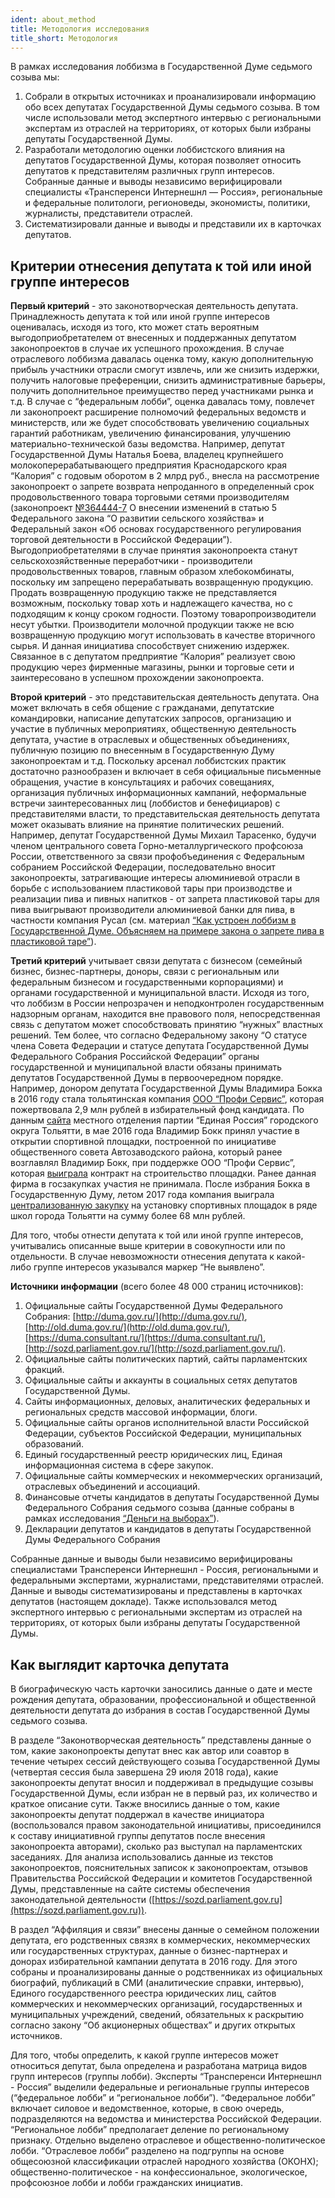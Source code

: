 ```yaml
---
ident: about_method
title: Методология исследования 
title_short: Методология
---
```


В рамках исследования лоббизма в Государственной Думе седьмого созыва мы: 

1. Собрали в открытых источниках и проанализировали информацию обо всех депутатах Государственной Думы седьмого созыва. В том числе использовали метод экспертного интервью с региональными экспертам из отраслей на территориях, от которых были избраны депутаты Государственной Думы. 
2. Разработали методологию оценки лоббистского влияния на депутатов Государственной Думы, которая позволяет относить депутатов к представителям различных групп интересов. Собранные данные и выводы независимо верифицировали специалисты «Трансперенси Интернешнл — Россия», региональные и федеральные политологи, регионоведы, экономисты, политики, журналисты, представители отраслей.
3. Систематизировали данные и выводы и представили их в карточках депутатов. 


## Критерии отнесения депутата к той или иной группе интересов

**Первый критерий** - это законотворческая деятельность депутата. Принадлежность депутата к той или иной группе интересов оценивалась, исходя из того, кто может стать вероятным выгодоприобретателем от внесенных и поддержанных депутатом законопроектов в случае их успешного прохождения. В случае отраслевого лоббизма давалась оценка тому, какую дополнительную прибыль участники отрасли смогут извлечь, или же снизить издержки, получить налоговые преференции, снизить административные барьеры, получить дополнительное преимущество перед участниками рынка и т.д. В случае с “федеральным лобби”, оценка давалась тому, повлечет ли законопроект расширение полномочий федеральных ведомств и министерств, или же будет способствовать увеличению социальных гарантий работникам, увеличению финансирования, улучшению материально-технической базы ведомства. Например, депутат Государственной Думы Наталья Боева, владелец крупнейшего молокоперерабатывающего предприятия Краснодарского края “Калория” с годовым оборотом в 2 млрд руб., внесла на рассмотрение законопроект о запрете возврата непроданного в определенный срок продовольственного товара торговыми сетями производителям (законопроект [№364444-7](http://sozd.parliament.gov.ru/bill/364444-7) О внесении изменений в статью 5 Федерального закона “О развитии сельского хозяйства» и Федеральный закон «Об основах государственного регулирования торговой деятельности в Российской Федерации”). Выгодоприобретателями в случае принятия законопроекта станут сельскохозяйственные переработчики - производители продовольственных товаров, главным образом хлебокомбинаты, поскольку им запрещено перерабатывать возвращенную продукцию. Продать возвращенную продукцию также не представляется возможным, поскольку товар хоть и надлежащего качества, но с подходящим к концу сроком годности. Поэтому товаропроизводители несут убытки. Производители молочной продукции также не всю возвращенную продукцию могут использовать в качестве вторичного сырья. И данная инициатива способствует снижению издержек. Связанное в с депутатом предприятие “Калория” реализует свою продукцию через фирменные магазины, рынки и торговые сети и заинтересовано в успешном прохождении законопроекта.

**Второй критерий** - это представительская деятельность депутата. Она может включать в себя общение с гражданами, депутатские командировки, написание депутатских запросов, организацию и участие в публичных мероприятиях, общественную деятельность депутата, участие в отраслевых и общественных объединениях, публичную позицию по внесенным в Государственную Думу законопроектам и т.д. Поскольку арсенал лоббистских практик достаточно разнообразен и включает в себя официальные письменные обращения, участие в консультациях и рабочих совещаниях, организация публичных информационных кампаний, неформальные встречи заинтересованных лиц (лоббистов и бенефициаров) с представителями власти, то представительская деятельность депутата может оказывать влияние на принятие политических решений. Например, депутат Государственной Думы Михаил Тарасенко, будучи членом центрального совета Горно-металлургического профсоюза России, ответственного за связи профобъединения с Федеральным собранием Российской Федерации, последовательно вносит законопроекты, затрагивающие интересы алюминиевой отрасли в борьбе с использованием пластиковой тары при производстве и реализации пива и пивных напитков - от запрета пластиковой тары для пива выигрывают производители алюминиевой банки для пива, в частности компания Русал (см. материал [“Как устроен лоббизм в Государственной Думе. Объясняем на примере закона о запрете пива в пластиковой таре”](https://transparency.org.ru/projects/konflikt-interesov/kak-ustroen-lobbizm-v-gosdume-obyasnyaem-na-primere-zakona-o-zaprete-piva-v-plastikovoy-tare-.html)).

**Третий критерий** учитывает связи депутата с бизнесом (семейный бизнес, бизнес-партнеры, доноры, связи с региональным или федеральным бизнесом и государственными корпорациями) и органами государственной и муниципальной власти. Исходя из того, что лоббизм в России непрозрачен и неподконтролен государственным надзорным органам, находится вне правового поля, непосредственная связь с депутатом может способствовать принятию “нужных” властных решений. Тем более, что согласно Федеральному закону “О статусе члена Совета Федерации и статусе депутата Государственной Думы Федерального Собрания Российской Федерации” органы государственной и муниципальной власти обязаны принимать депутатов Государственной Думы в первоочередном порядке. Например, донором депутата Государственной Думы Владимира Бокка в 2016 году стала тольятинская компания [ООО “Профи Сервис”](https://focus.kontur.ru/entity?query=1156320005533), которая пожертвовала 2,9 млн рублей в избирательный фонд кандидата. По данным [сайта](http://ertlt.ru/index.php/vse-novosti/item/1209-vladimir-bokk-otkryl-sportivnuyu-ploshchadku-v-7-kvartale-avtogarda) местного отделения партии “Единая Россия” городского округа Тольятти, в мае 2016 года Владимир Бокк принял участие в открытии спортивной площадки, построенной по инициативе общественного совета Автозаводского района, который ранее возглавлял Владимир Бокк, при поддержке ООО “Профи Сервис”, которая [выиграла](http://www.zakupki.gov.ru/epz/order/notice/ea44/view/supplier-results.html?regNumber=0842300004015000525) контракт на строительство площадки. Ранее данная фирма в госзакупках участия не принимала. После избрания Бокка в Государственную Думу, летом 2017 года компания выиграла [централизованную закупку](http://www.zakupki.gov.ru/epz/order/notice/ea44/view/supplier-results.html?regNumber=0842300004017000203) на установку спортивных площадок в ряде школ города Тольятти на сумму более 68 млн рублей.

Для того, чтобы отнести депутата к той или иной группе интересов, учитывались описанные выше критерии в совокупности или по отдельности. В случае невозможности отнесения депутата к какой-либо группе интересов указывался маркер “Не выявлено”.

**Источники информации** (всего более 48 000 страниц источников):

1. Официальные сайты Государственной Думы Федерального Собрания: [http://duma.gov.ru/](http://duma.gov.ru/), [http://old.duma.gov.ru/](http://old.duma.gov.ru/), [https://duma.consultant.ru/](https://duma.consultant.ru/), [http://sozd.parliament.gov.ru/](http://sozd.parliament.gov.ru/).
2. Официальные сайты политических партий, сайты парламентских фракций.
3. Официальные сайты и аккаунты в социальных сетях депутатов Государственной Думы.
4. Сайты информационных, деловых, аналитических федеральных и региональных средств массовой информации, блоги.
5. Официальные сайты органов исполнительной власти Российской Федерации, субъектов Российской Федерации, муниципальных образований.
6. Единый государственный реестр юридических лиц, Единая информационная система в сфере закупок.
7. Официальные сайты коммерческих и некоммерческих организаций, отраслевых объединений и ассоциаций.
8. Финансовые отчеты кандидатов в депутаты Государственной Думы Федерального Собрания седьмого созыва (данные собраны в рамках исследования [“Деньги на выборах”](https://transparency.org.ru/special/dengi-na-viborah/)).
9. Декларации депутатов и кандидатов в депутаты Государственной Думы Федерального Собрания

Собранные данные и выводы были независимо верифицированы специалистами Трансперенси Интернешнл - Россия, региональными и федеральными экспертами, журналистами, представителями отраслей. Данные и выводы систематизированы и представлены в карточках депутатов (настоящем докладе). Также использовался метод экспертного интервью с региональными экспертам из отраслей на территориях, от которых были избраны депутаты Государственной Думы.

## Как выглядит карточка депутата

В биографическую часть карточки заносились данные о дате и месте рождения депутата, образовании, профессиональной и общественной деятельности депутата до избрания в состав Государственной Думы седьмого созыва.

В разделе “Законотворческая деятельность” представлены данные о том, какие законопроекты депутат внес как автор или соавтор в течение четырех сессий действующего созыва Государственной Думы (четвертая сессия была завершена 29 июля 2018 года), какие законопроекты депутат вносил и поддерживал в предыдущие созывы Государственной Думы, если избран не в первый раз, их количество и краткое описание сути. Также вносились данные о том, какие законопроекты депутат поддержал в качестве инициатора (воспользовался правом законодательной инициативы, присоединился к составу инициативной группы депутатов после внесения законопроекта авторами), сколько раз выступал на парламентских заседаниях. Для анализа использовались данные из текстов законопроектов, пояснительных записок к законопроектам, отзывов Правительства Российской Федерации и комитетов Государственной Думы, представленные на сайте системы обеспечения законодательной деятельности ([https://sozd.parliament.gov.ru](https://sozd.parliament.gov.ru)).

В раздел “Аффиляция и связи” внесены данные о семейном положении депутата, его родственных связях в коммерческих, некоммерческих или государственных структурах, данные о бизнес-партнерах и донорах избирательной кампании депутата в 2016 году. Для этого собраны и проанализированы данные о родственниках из официальных биографий, публикаций в СМИ (аналитические справки, интервью), Единого государственного реестра юридических лиц, сайтов коммерческих и некоммерческих организаций, государственных и муниципальных учреждений, сведений, обязательных к раскрытию согласно закону “Об акционерных обществах” и других открытых источников. 

Для того, чтобы определить, к какой группе интересов может относиться депутат, была определена и разработана матрица видов групп интересов (группы лобби). Эксперты “Трансперенси Интернешнл - Россия” выделили федеральные и региональные группы интересов (“федеральное лобби” и “региональное лобби”). “Федеральное лобби” включает силовое и ведомственное, которые, в свою очередь, подразделяются на ведомства и министерства Российской Федерации. “Региональное лобби” предполагает деление по региональному признаку. Отдельно выделено отраслевое и общественно-политическое лобби. “Отраслевое лобби” разделено на подгруппы на основе общесоюзной классификации отраслей народного хозяйства (ОКОНХ); общественно-политическое - на конфессиональное, экологическое, профсоюзное лобби и лобби гражданских инициатив.

